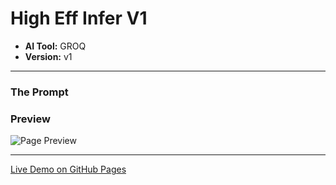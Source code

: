 # High Eff Infer V1

* **AI Tool:** GROQ
* **Version:** v1

---

### The Prompt

>

### Preview

![Page Preview](./preview.png)

---

[Live Demo on GitHub Pages](https://your-username.github.io/AI-Frontend-Gallery/Groq/high-eff-infer-v1/)
